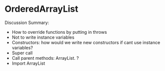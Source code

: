 # OrderedArrayList

Discussion Summary:
- How to override functions by putting in throws
- Not to write instance variables
- Constructors: how would we write new constructors if cant use instance variables?
- Super call
- Call parent methods: ArrayList. ?
- Import ArrayList
